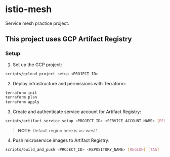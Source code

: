 # istio-mesh

Service mesh practice project.

## This project uses GCP Artifact Registry

### Setup

1. Set up the GCP project:

```bash
scripts/gcloud_project_setup <PROJECT_ID>
```

2. Deploy infrastructure and permissions with Terraform:

```bash
terraform init
terraform plan
terraform apply
```

3. Create and authenticate service account for Artifact Registry:

```bash
scripts/artifact_service_setup <PROJECT_ID> <SERVICE_ACCOUNT_NAME> [REGION]
```

> **NOTE**: Default region here is us-west1

4. Push microservice images to Artifact Registry:

```bash
scripts/build_and_push <PROJECT_ID> <REPOSITORY_NAME> [REGION] [TAG]
```
